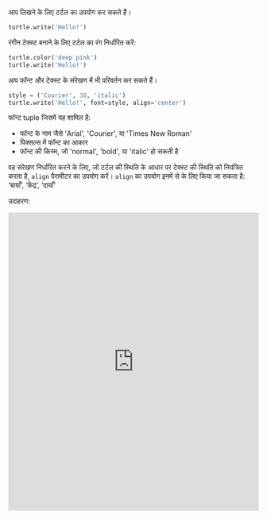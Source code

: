 आप लिखने के लिए टर्टल का उपयोग कर सकते हैं। 

```python
turtle.write('Hello!')
```

रंगीन टेक्स्ट बनाने के लिए टर्टल का रंग निर्धारित करें:

```python
turtle.color('deep pink')
turtle.write('Hello!')
```

आप फॉन्ट और टेक्स्ट के संरेखण में भी परिवर्तन कर सकते हैं। 

```python
style = ('Courier', 30, 'italic')
turtle.write('Hello!', font=style, align='center')
```

फॉन्ट tuple जिसमें यह शामिल है:
+ फॉन्ट के नाम जैसे 'Arial', 'Courier', या 'Times New Roman'
+ पिक्सल्स में फॉन्ट का आकार
+ फॉन्ट की किस्म, जो 'normal', 'bold', या 'italic' हो सकती है

वह संरेखण निर्धारित करने के लिए, जो टर्टल की स्थिति के आधार पर टेक्स्ट की स्थिति को नियंत्रित करता है, `align` पैरामीटर का उपयोग करें। `align` का उपयोग इनमें से के लिए किया जा सकता है: ‘बायाँ’, ‘केंद्र’, ‘दायाँ'

उदाहरण:
<iframe src="https://trinket.io/embed/python/52378ec006?start=result" width="100%" height="600" frameborder="0" marginwidth="0" marginheight="0" allowfullscreen></iframe>
